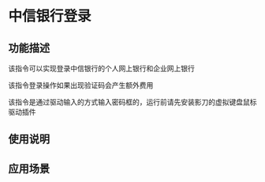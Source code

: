 # 中信银行登录
## 功能描述
该指令可以实现登录中信银行的个人网上银行和企业网上银行

该指令登录操作如果出现验证码会产生额外费用

该指令是通过驱动输入的方式输入密码框的，运行前请先安装影刀的虚拟键盘鼠标驱动插件
## 使用说明
## 应用场景
